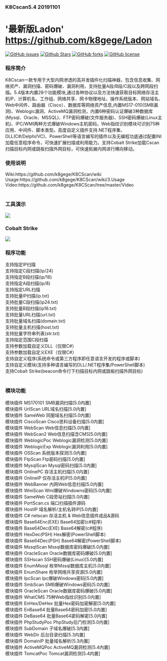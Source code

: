 ### K8Cscan5.4 20191101
# '最新版Ladon' https://github.com/k8gege/Ladon

[![GitHub issues](https://img.shields.io/github/issues/k8gege/K8CScan)](https://github.com/k8gege/K8CScan/issues) 
[![Github Stars](https://img.shields.io/github/stars/k8gege/K8CScan)](https://github.com/k8gege/K8CScan/stargazers) 
[![GitHub forks](https://img.shields.io/github/forks/k8gege/K8CScan)](https://github.com/k8gege/K8CScan/network/members)
[![GitHub license](https://img.shields.io/github/license/k8gege/K8CScan)](https://github.com/k8gege/K8CScan/blob/master/LICENSE)

<h3>程序简介</h3>   
K8Cscan一款专用于大型内网渗透的高并发插件化扫描神器，包含信息收集、网络资产、漏洞扫描、密码爆破、漏洞利用，支持批量A段/B段/C段以及跨网段扫描。5.4版本内置28个功能模块,通过各种协议以及方法快速获取目标网络存活主机IP、计算机名、工作组、网络共享、网卡物理地址、操作系统版本、网站域名、Web中间件、路由器（Cisco）、数据库等网络资产信息,内置MS17-010(SMB漏洞)、Weblogic漏洞、ActiveMQ漏洞检测，内置6种密码认证爆破3种数据库(Mysql、Oracle、MSSQL)、FTP密码爆破(文件服务器)、SSH密码爆破(Linux主机)、IPC/WMI两种方式爆破Windows主机密码，Web指纹识别模块可识别75种应用、中间件、脚本类型。高度自定义插件支持.NET程序集、DLL(C#/Delphi/VC)、PowerShell等语言编写的插件以及无编程功底通过配置INI加载任意程序命令，可快速扩展扫描或利用能力。支持Cobalt Strike加载Cscan扫描目标内网或跳板扫描外网目标，可快速拓展内网进行横向移动。<br>

<h3>使用说明</h3>
Wiki:https://github.com/k8gege/K8CScan/wiki<br>
Usage:https://github.com/k8gege/K8CScan/wiki/3.Usage<br>
Video:https://github.com/k8gege/K8CScan/tree/master/Video<br>


<br>
<h3>工具演示</h3>
<img src=https://github.com/k8gege/K8CScan/blob/master/Images/K8Cscan.gif></img>
<h3>Cobalt Strike</h3>
<img src=https://github.com/k8gege/K8CScan/blob/master/Images/CobaltStrike.gif></img>

<br>
<h3>程序功能</h3>
支持指定IP扫描<br>
支持指定C段扫描(ip/24)<br>
支持指定B段扫描(ip/16)<br>
支持指定A段扫描(ip/8)<br>
支持指定URL扫描<br>
支持批量IP扫描(ip.txt)<br>
支持批量C段扫描(ip24.txt)<br>
支持批量B段扫描(ip16.txt)<br>
支持批量URL扫描(url.txt)<br>
支持批量域名扫描(domain.txt)<br>
支持批量主机扫描(host.txt)<br>
支持批量字符串列表(str.txt)<br>
支持指定范围C段扫描<br>
支持参数加载自定义DLL（仅限C#）<br>
支持参数加载自定义EXE（仅限C#）<br>
支持自定义程序(系统命令或第三方程序即任意语言开发的程序或脚本)<br>
支持自定义模块(支持多种语言编写的DLL/.NET程序集/PowerShell脚本)<br>
支持Cobalt Strike(beacon命令行下扫描目标内网或跳板扫描外网目标)<br>
<br>
<h3>模块功能</h3>
模块插件 MS170101 	SMB漏洞扫描[5.0内置]<br>
模块插件 UrlScan 	URL域名扫描[5.0内置]<br>
模块插件 SameWeb 	同服域名扫描[5.0内置]<br>
模块插件 CiscoScan 	Cisco思科设备扫描[5.0内置]<br>
模块插件 WebScan 	Web信息扫描[5.0内置]<br>
模块插件 WebScan2	Web信息扫描含CMS[5.0内置]<br>
模块插件 WeblogicPoc	Weblogic漏洞检测[5.0内置]<br>
模块插件 WeblogicExp	Weblogic漏洞利用[5.0内置]<br>
模块插件 OSScan 		系统版本探测[5.0内置]<br>
模块插件 FtpScan 	Ftp密码扫描[5.0内置]<br>
模块插件 MysqlScan 	Mysql密码扫描[5.0内置]<br>
模块插件 OnlinePC 	存活主机扫描[5.0内置]<br>
模块插件 OnlineIP 	仅存活主机IP[5.0内置]<br>
模块插件 WebBanner 	内网Web信息扫描[5.0内置]<br>
模块插件 WmiScan 		Wmi爆破Windowns密码[5.0内置]<br>
模块插件 SameWeb 		C段旁站扫描[5.0内置]<br>
模块插件 PortScan.cs 	端口扫描插件源码<br>
模块插件 HostIP 		域名解析/主机名转IP[5.0内置]<br>
模块插件 C# netscan 	存活主机 & Web信息插件成品&源码<br>
模块插件 Base64Enc(EXE) Base64加密(c#程序)<br>
模块插件 Base64Dec(EXE) Base64解密(c#程序)<br>
模块插件 HexDec(PSH)	Hex解密(PowerShell脚本)<br>
模块插件 Base64Dec(PSH)	Base64解密(PowerShell脚本)<br>
模块插件 MssqlScan 	Mssql数据库密码爆破[5.0内置]<br>
模块插件 OracleScan 	Oracle数据库密码爆破[5.0内置]<br>
模块插件 SSHscan 	SSH密码爆破(Linux)[5.0内置]<br>
模块插件 EnumMssql 	枚举Mssql数据库主机[5.0内置]<br>
模块插件 EnumShare 	枚举网络共享资源[5.0内置]<br>
模块插件 IpcScan 	Ipc爆破Windows密码[5.0内置]<br>
模块插件 SmbScan 	SMB爆破Windows密码[5.0内置]<br>
模块插件 OracleScan 	Oracle数据库密码爆破[5.0内置]<br>
模块插件 WhatCMS 	75种Web指纹识别[5.0内置]<br>
模块插件 EnHex/DeHex 	批量Hex密码加密解密[5.0内置]<br>
模块插件 EnBase64	批量Base64密码加密[5.0内置]<br>
模块插件 DeBase64 	批量Base64密码解密[5.0内置]<br>
模块插件 PhpStudyPoc 	PhpStudy后门检测[5.0内置]<br>
模块插件 SubDomain 	子域名爆破[5.3内置]<br>
模块插件 WebDir 		后台目录扫描[5.3内置]<br>
模块插件 DomainIP 	批量域名解析[5.3内置]	<br>
模块插件 ActiveMQPoc 	ActiveMQ漏洞检测[5.4内置]	<br>
模块插件 TomcatPoc 	Tomcat漏洞检测[5.4内置]<br>

